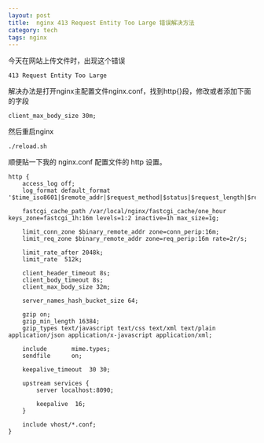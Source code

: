 ```yaml
---
layout: post
title:  nginx 413 Request Entity Too Large 错误解决方法
category: tech
tags: nginx
---
```


今天在网站上传文件时，出现这个错误

    413 Request Entity Too Large 
    
解决办法是打开nginx主配置文件nginx.conf，找到http{}段，修改或者添加下面的字段

    client_max_body_size 30m;

然后重启nginx

    ./reload.sh

顺便贴一下我的 nginx.conf 配置文件的 http 设置。


    http {
        access_log off;
        log_format default_format '$time_iso8601|$remote_addr|$request_method|$status|$request_length|$request_time|$http_referer|$http_user_agent|$request_uri';

        fastcgi_cache_path /var/local/nginx/fastcgi_cache/one_hour keys_zone=fastcgi_1h:16m levels=1:2 inactive=1h max_size=1g;

        limit_conn_zone $binary_remote_addr zone=conn_perip:16m;
        limit_req_zone $binary_remote_addr zone=req_perip:16m rate=2r/s;

        limit_rate_after 2048k;
        limit_rate  512k;

        client_header_timeout 8s;
        client_body_timeout 8s;
        client_max_body_size 32m;

        server_names_hash_bucket_size 64;

        gzip on;
        gzip_min_length 16384;
        gzip_types text/javascript text/css text/xml text/plain application/json application/x-javascript application/xml;

        include       mime.types;
        sendfile      on;

        keepalive_timeout  30 30;

        upstream services {
            server localhost:8090;

            keepalive  16;
        }

        include vhost/*.conf;
    }